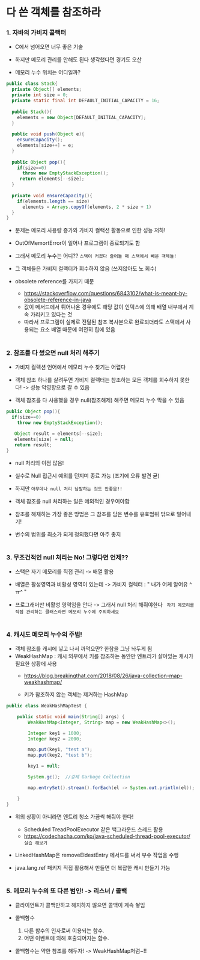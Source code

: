 # 다 쓴 객체를 참조하라

### 1. 자바의 가비지 콜랙터
- C에서 넘어오면 너무 좋은 기술
- 하지만 메모리 관리를 안해도 된다 생각했다면 경기도 오산

- 메모리 누수 위치는 어디일까?

```java
public class Stack{
  private Object[] elements;
  private int size = 0;
  private static final int DEFAULT_INITIAL_CAPACITY = 16;
  
  public Stack(){
    elements = new Object[DEFAULT_INITIAL_CAPACITY];
  }
  
  public void push(Object e){
    ensureCapacity();
    elements[size++] = e;
  }
  
  public Object pop(){
    if(size==0)
      throw new EmptyStackException();
     return elements[--size];
  }
  
  private void ensureCapacity(){
    if(elements.length == size)
      elements = Arrays.copyOf(elements, 2 * size + 1)
  }
}
```

- 문제는 메모리 사용량 증가와 가비지 컬랙션 활동으로 인한 성능 저하!
- OutOfMemortError이 일어나 프로그램이 종료되기도 함

- 그래서 메모리 누수는 어디?? `스택이 커졌다 줄어들 때 스택에서 빼온 객체들!`
- 그 객체들은 가비지 컬랙터가 회수하지 않음 (쓰지않아도 노 회수)
- obsolete reference를 가지기 때문
  - https://stackoverflow.com/questions/6843102/what-is-meant-by-obsolete-reference-in-java
  - 값이 메서드에서 튀어나온 경우에도 해당 값이 인덱스에 의해 배열 내부에서 계속 가리키고 있다는 것
  - 따라서 프로그램이 실제로 전달된 참조 복사본으로 완료되더라도 스택에서 사용되는 요소 배열 때문에 여전히 힙에 있음

#

### 2. 참조를 다 썼으면 null 처리 해주기
- 가비지 컬렉션 언어에서 메모리 누수 찾기는 어렵다

- 객체 참조 하나를 살려두면 가비지 컬랙터는 참조하는 모든 객체를 회수하지 못한다! -> 성능 악영향으로 갈 수 있음
- 객체 참조를 다 사용했을 경우 null(참조해제) 해주면 메모리 누수 막을 수 있음

```java
public Object pop(){
  if(size==0)
    throw new EmptyStackException();
    
   Object result = elements[--size];
   elements[size] = null;
   return result;
}
```
- null 처리의 이점 많음!
- 실수로 Null 접근시 예외를 던지며 종료 가능 (조기에 오류 발견 귣)
 
- 하지만 `아무데나 null 처리 남발하는 것도 안좋음!!`
- 객체 참조를 null 처리하는 일은 예외적인 경우여야함
- 참조를 해재하는 가장 좋은 방법은 그 참조를 담은 변수를 유효범위 밖으로 밀어내기!
- 변수의 범위를 최소가 되게 정의했다면 아주 좋지


#
### 3. 무조건적인 null 처리는 No! 그렇다면 언제??
- 스택은 자기 메모리를 직접 관리 -> 배열 활용
- 배열은 활성영역과 비활성 영역이 있는데 -> 가비지 컬렉터 : " 내가 어케 알어유 ^ㅠ^ "

- 프로그래머만 비활성 영역임을 안다 -> 그래서 null 처리 해줘야한다
 ` 자기 메모리를 직접 관리하는 클래스라면 메모리 누수에 주의하세요`
 
#
### 4. 캐시도 메모리 누수의 주범!
- 객체 참조를 캐시에 넣고 나서 까먹으먄? 한참을 그냥 놔두게 됨
- WeakHashMap : 캐시 외부에서 키를 참조하는 동안만 엔트리가 살아있는 캐시가 필요한 상황에 사용
  - https://blog.breakingthat.com/2018/08/26/java-collection-map-weakhashmap/
  
  - 키가 참조하지 않는 객체는 제거하는 HashMap 
   
```java
public class WeakHashMapTest {

    public static void main(String[] args) {
        WeakHashMap<Integer, String> map = new WeakHashMap<>();

        Integer key1 = 1000;
        Integer key2 = 2000;

        map.put(key1, "test a");
        map.put(key2, "test b");

        key1 = null;

        System.gc();  //강제 Garbage Collection

        map.entrySet().stream().forEach(el -> System.out.println(el));

    }
}
```

- 위의 상황이 아니라면 엔트리 청소 가끔씩 해줘야 한다!
  - Scheduled TreadPoolExecutor 같은 백그라운드 스레드 활용
  -  https://codechacha.com/ko/java-scheduled-thread-pool-executor/ `실습 해보기`

- LinkedHashMap은 removeEldestEntry 메서드를 써서 부수 작업을 수행

- java.lang.ref 패키지 직접 활용해서 만들면 더 복잡한 캐시 만들기 가능



#
### 5. 메모리 누수의 또 다른 범인! -> 리스너 / 콜백
- 클라이언트가 콜백만하고 해지하지 않으면 콜백이 계속 쌓임

- 콜백함수 
  1. 다른 함수의 인자로써 이용되는 함수.
  2. 어떤 이벤트에 의해 호출되어지는 함수.

- 콜백함수는 약한 참조를 해두자! -> WeakHashMap처럼~!!

